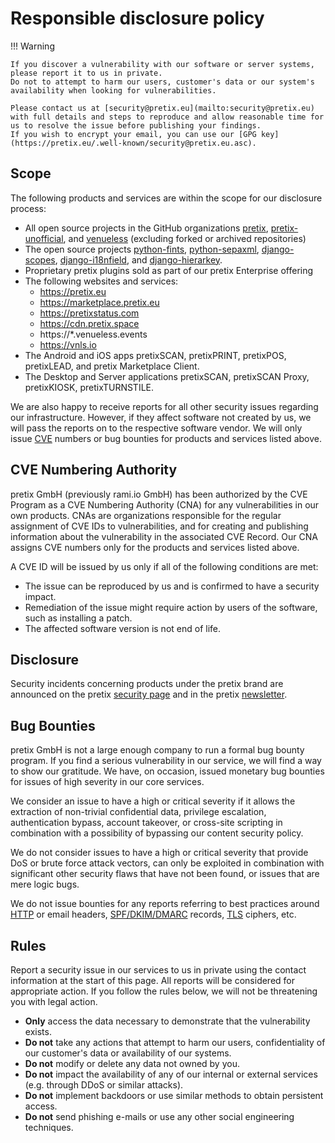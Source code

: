 # Responsible disclosure policy

!!! Warning

    If you discover a vulnerability with our software or server systems, please report it to us in private.
    Do not to attempt to harm our users, customer's data or our system's availability when looking for vulnerabilities.

    Please contact us at [security@pretix.eu](mailto:security@pretix.eu) with full details and steps to reproduce and allow reasonable time for us to resolve the issue before publishing your findings.
    If you wish to encrypt your email, you can use our [GPG key](https://pretix.eu/.well-known/security@pretix.eu.asc).

## Scope

The following products and services are within the scope for our disclosure process:

*   All open source projects in the GitHub organizations [pretix](https://github.com/pretix), [pretix-unofficial](https://github.com/pretix-unofficial), and [venueless](https://github.com/venueless) (excluding forked or archived repositories)
*   The open source projects [python-fints](https://github.com/raphaelm/python-fints), [python-sepaxml](https://github.com/raphaelm/python-sepaxml), [django-scopes](https://github.com/raphaelm/django-scopes), [django-i18nfield](https://github.com/raphaelm/django-i18nfield), and [django-hierarkey](https://github.com/raphaelm/django-hierarkey).
*   Proprietary pretix plugins sold as part of our pretix Enterprise offering
*   The following websites and services:
    *   https://pretix.eu
    *   https://marketplace.pretix.eu
    *   https://pretixstatus.com
    *   https://cdn.pretix.space
    *   https://\*.venueless.events
    *   https://vnls.io
*   The Android and iOS apps pretixSCAN, pretixPRINT, pretixPOS, pretixLEAD, and pretix Marketplace Client.
*   The Desktop and Server applications pretixSCAN, pretixSCAN Proxy, pretixKIOSK, pretixTURNSTILE.

We are also happy to receive reports for all other security issues regarding our infrastructure.
However, if they affect software not created by us, we will pass the reports on to the respective software vendor.
We will only issue [CVE](https://en.wikipedia.org/wiki/Common_Vulnerabilities_and_Exposures) numbers or bug bounties for products and services listed above.

## CVE Numbering Authority

pretix GmbH (previously rami.io GmbH) has been authorized by the CVE Program as a CVE Numbering Authority (CNA) for any vulnerabilities in our own products.
CNAs are organizations responsible for the regular assignment of CVE IDs to vulnerabilities, and for creating and publishing information about the vulnerability in the associated CVE Record.
Our CNA assigns CVE numbers only for the products and services listed above.

A CVE ID will be issued by us only if all of the following conditions are met:

*   The issue can be reproduced by us and is confirmed to have a security impact.
*   Remediation of the issue might require action by users of the software, such as installing a patch.
*   The affected software version is not end of life.

## Disclosure

Security incidents concerning products under the pretix brand are announced on the pretix [security page](https://pretix.eu/about/en/security) and in the pretix [newsletter](https://pretix.eu/about/en/blog/).

## Bug Bounties

pretix GmbH is not a large enough company to run a formal bug bounty program.
If you find a serious vulnerability in our service, we will find a way to show our gratitude.
We have, on occasion, issued monetary bug bounties for issues of high severity in our core services.

We consider an issue to have a high or critical severity if it allows the extraction of non-trivial confidential data, privilege escalation, authentication bypass, account takeover, or cross-site scripting in combination with a possibility of bypassing our content security policy.

We do not consider issues to have a high or critical severity that provide DoS or brute force attack vectors, can only be exploited in combination with significant other security flaws that have not been found, or issues that are mere logic bugs.

We do not issue bounties for any reports referring to best practices around [HTTP](https://en.wikipedia.org/wiki/HTTP) or email headers, [SPF/DKIM/DMARC](https://en.wikipedia.org/wiki/Email_authentication) records, [TLS](https://en.wikipedia.org/wiki/Transport_Layer_Security) ciphers, etc.

## Rules

Report a security issue in our services to us in private using the contact information at the start of this page.
All reports will be considered for appropriate action.
If you follow the rules below, we will not be threatening you with legal action.

* **Only** access the data necessary to demonstrate that the vulnerability exists.
* **Do not** take any actions that attempt to harm our users, confidentiality of our customer's data or availability of our systems.
* **Do not** modify or delete any data not owned by you.
* **Do not** impact the availability of any of our internal or external services (e.g. through DDoS or similar attacks).
* **Do not** implement backdoors or use similar methods to obtain persistent access.
* **Do not** send phishing e-mails or use any other social engineering techniques. 